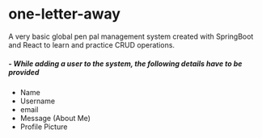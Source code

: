 # one-letter-away

A very basic global pen pal management system created with SpringBoot and React to learn and practice CRUD operations.

##### - While adding a user to the system, the following details have to be provided
  - Name
  - Username
  - email
  - Message (About Me)
  - Profile Picture
